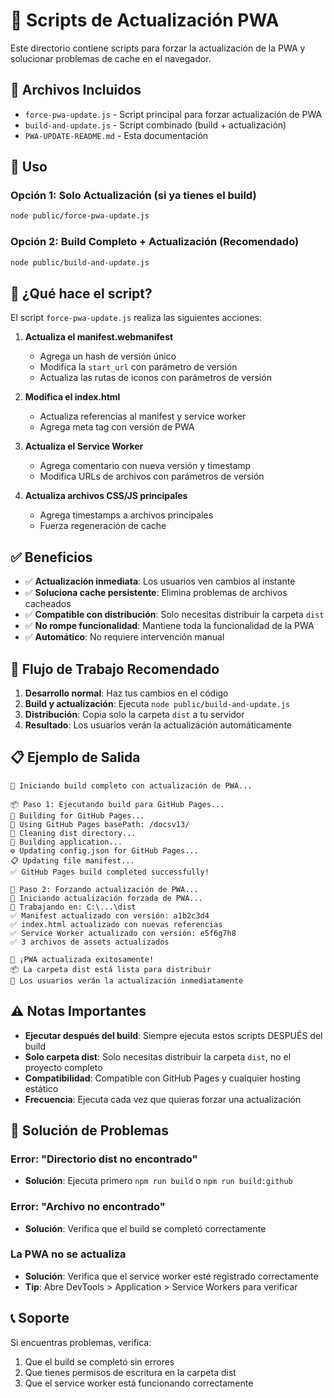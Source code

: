 # 🔄 Scripts de Actualización PWA

Este directorio contiene scripts para forzar la actualización de la PWA y solucionar problemas de cache en el navegador.

## 📁 Archivos Incluidos

- `force-pwa-update.js` - Script principal para forzar actualización de PWA
- `build-and-update.js` - Script combinado (build + actualización)
- `PWA-UPDATE-README.md` - Esta documentación

## 🚀 Uso

### Opción 1: Solo Actualización (si ya tienes el build)
```bash
node public/force-pwa-update.js
```

### Opción 2: Build Completo + Actualización (Recomendado)
```bash
node public/build-and-update.js
```

## 🎯 ¿Qué hace el script?

El script `force-pwa-update.js` realiza las siguientes acciones:

1. **Actualiza el manifest.webmanifest**
   - Agrega un hash de versión único
   - Modifica la `start_url` con parámetro de versión
   - Actualiza las rutas de iconos con parámetros de versión

2. **Modifica el index.html**
   - Actualiza referencias al manifest y service worker
   - Agrega meta tag con versión de PWA

3. **Actualiza el Service Worker**
   - Agrega comentario con nueva versión y timestamp
   - Modifica URLs de archivos con parámetros de versión

4. **Actualiza archivos CSS/JS principales**
   - Agrega timestamps a archivos principales
   - Fuerza regeneración de cache

## ✅ Beneficios

- ✅ **Actualización inmediata**: Los usuarios ven cambios al instante
- ✅ **Soluciona cache persistente**: Elimina problemas de archivos cacheados
- ✅ **Compatible con distribución**: Solo necesitas distribuir la carpeta `dist`
- ✅ **No rompe funcionalidad**: Mantiene toda la funcionalidad de la PWA
- ✅ **Automático**: No requiere intervención manual

## 🔧 Flujo de Trabajo Recomendado

1. **Desarrollo normal**: Haz tus cambios en el código
2. **Build y actualización**: Ejecuta `node public/build-and-update.js`
3. **Distribución**: Copia solo la carpeta `dist` a tu servidor
4. **Resultado**: Los usuarios verán la actualización automáticamente

## 📋 Ejemplo de Salida

```
🚀 Iniciando build completo con actualización de PWA...

📦 Paso 1: Ejecutando build para GitHub Pages...
🚀 Building for GitHub Pages...
📁 Using GitHub Pages basePath: /docsv13/
🧹 Cleaning dist directory...
🔨 Building application...
⚙️ Updating config.json for GitHub Pages...
📋 Updating file manifest...
✅ GitHub Pages build completed successfully!

🔄 Paso 2: Forzando actualización de PWA...
🔄 Iniciando actualización forzada de PWA...
📁 Trabajando en: C:\...\dist
✅ Manifest actualizado con versión: a1b2c3d4
✅ index.html actualizado con nuevas referencias
✅ Service Worker actualizado con versión: e5f6g7h8
✅ 3 archivos de assets actualizados

🎉 ¡PWA actualizada exitosamente!
📦 La carpeta dist está lista para distribuir
🔄 Los usuarios verán la actualización inmediatamente
```

## ⚠️ Notas Importantes

- **Ejecutar después del build**: Siempre ejecuta estos scripts DESPUÉS del build
- **Solo carpeta dist**: Solo necesitas distribuir la carpeta `dist`, no el proyecto completo
- **Compatibilidad**: Compatible con GitHub Pages y cualquier hosting estático
- **Frecuencia**: Ejecuta cada vez que quieras forzar una actualización

## 🐛 Solución de Problemas

### Error: "Directorio dist no encontrado"
- **Solución**: Ejecuta primero `npm run build` o `npm run build:github`

### Error: "Archivo no encontrado"
- **Solución**: Verifica que el build se completó correctamente

### La PWA no se actualiza
- **Solución**: Verifica que el service worker esté registrado correctamente
- **Tip**: Abre DevTools > Application > Service Workers para verificar

## 📞 Soporte

Si encuentras problemas, verifica:
1. Que el build se completó sin errores
2. Que tienes permisos de escritura en la carpeta dist
3. Que el service worker está funcionando correctamente